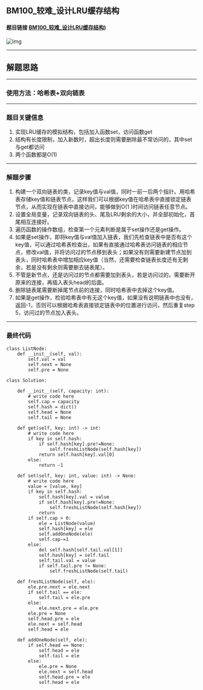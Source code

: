 ## BM100_较难_设计LRU缓存结构

#### 题目链接 [BM100_较难_设计LRU缓存结构)](https://www.nowcoder.com/practice/5dfded165916435d9defb053c63f1e84?tpId=295&tqId=2427094&ru=/exam/oj&qru=/ta/format-top101/question-ranking&sourceUrl=%2Fexam%2Foj)

![img](https://i.ibb.co/k5XnJjB/20230712130749.png)

---
## 解题思路
---
### 使用方法：哈希表+双向链表
---
### 题目关键信息

1. 实现LRU缓存的模拟结构，包括加入函数set，访问函数get
2. 结构有长度限制，加入新数时，超出长度则需要删除最不常访问的，其中set与get都访问
3. 两个函数都是O(1)

---
### 解题步骤
1. 构建一个双向链表的类，记录key值与val值，同时一前一后两个指针。用哈希表存储key值和链表节点，这样我们可以根据key值在哈希表中直接锁定链表节点，从而实现在链表中直接访问，能够做到O(1
)时间访问链表任意节点。
2. 设置全局变量，记录双向链表的头、尾及LRU剩余的大小，并全部初始化，首尾相互连接好。
3. 遍历函数的操作数组，检查第一个元素判断是属于set操作还是get操作。
4. 如果是set操作，即将key值与val值加入链表，我们先检查链表中是否有这个key值，可以通过哈希表检查出，如果有直接通过哈希表访问链表的相应节点，修改val值，并将访问过的节点移到表头；如果没有则需要新建节点加到表头，同时哈希表中增加相应key值（当然，还需要检查链表长度还有无剩余，若是没有剩余则需要删去链表尾）。
5. 不管是新节点，还是访问过的节点都需要加到表头，若是访问过的，需要断开原来的连接，再插入表头head的后面。
6. 删除链表尾需要断掉尾节点前的连接，同时哈希表中去掉这个key值。
7. 如果是get操作，检验哈希表中有无这个key值，如果没有说明链表中也没有，返回-1，否则可以根据哈希表直接锁定链表中的位置进行访问，然后重复step 5，访问过的节点加入表头。
---

### 最终代码
```
class ListNode:
    def __init__(self, val):
        self.val = val
        self.next = None
        self.pre = None

class Solution:

    def __init__(self, capacity: int):
        # write code here
        self.cap = capacity
        self.hash = dict()
        self.head = None
        self.tail = None

    def get(self, key: int) -> int:
        # write code here
        if key in self.hash:
            if self.hash[key].pre!=None:
                self.freshListNode(self.hash[key])
            return self.hash[key].val[0]
        else:
            return -1
        
    def set(self, key: int, value: int) -> None:
        # write code here
        value = [value, key]
        if key in self.hash:
            self.hash[key].val = value
            if self.hash[key].pre!=None:
                self.freshListNode(self.hash[key])
            return
        if self.cap > 0:
            ele = ListNode(value)
            self.hash[key] = ele
            self.addOneNode(ele)
            self.cap-=1
        else:
            del self.hash[self.tail.val[1]]
            self.hash[key] = self.tail
            self.tail.val = value
            if self.tail.pre != None:
                self.freshListNode(self.tail)

    def freshListNode(self, ele):
        ele.pre.next = ele.next
        if self.tail == ele:
            self.tail = ele.pre
        else:
            ele.next.pre = ele.pre
        ele.pre = None
        self.head.pre = ele
        ele.next = self.head
        self.head = ele

    def addOneNode(self, ele):
        if self.head == None:
            self.head = ele
            self.tail = ele
        else:
            ele.pre = None
            ele.next = self.head
            self.head.pre = ele
            self.head = ele
```